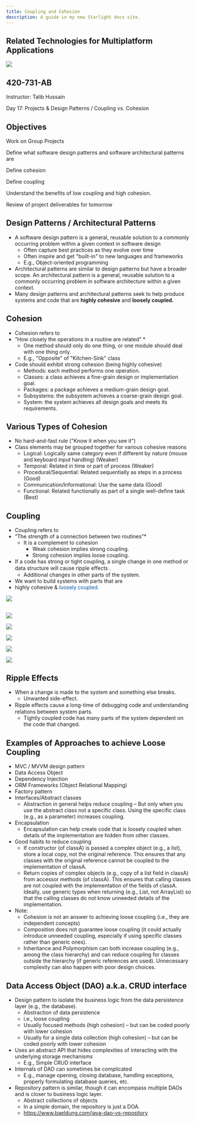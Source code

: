 ```yaml
---
title: Coupling and Cohesion
description: A guide in my new Starlight docs site.
---
```


## Related Technologies for Multiplatform Applications

![](./img/Multiplatform_Day_17_before0.jpg)

## 420-731-AB
Instructor: Talib Hussain

Day 17: Projects & Design Patterns / Coupling vs. Cohesion

## Objectives

Work on Group Projects

Define what software design patterns and software architectural patterns are

Define cohesion

Define coupling

Understand the benefits of low coupling and high cohesion\.

Review of project deliverables for tomorrow

## Design Patterns / Architectural Patterns

* A software design pattern is a general\, reusable solution to a commonly occurring problem within a given context in software design
  * Often capture best practices as they evolve over time
  * Often inspire and get "built\-in" to new languages and frameworks
  * E\.g\.\, Object\-oriented programming
* Architectural patterns are similar to design patterns but have a broader scope\.  An architectural pattern is a general\, reusable solution to a commonly occurring problem in software architecture within a given context\.
* Many design patterns and architectural patterns seek to help produce systems and code that are  __highly cohesive__  and  __loosely coupled\.__

## Cohesion

* Cohesion refers to
* “How closely the operations in a routine are related” \*
  * One method should only do one thing\, or one module should deal with one thing only\.
  * E\.g\.\, "Opposite" of "Kitchen\-Sink" class
* Code should exhibit  <span style="color:##0055A4">strong cohesion </span> \(being highly cohesive\)
  * Methods: each method performs one operation\.
  * Classes: a class achieves a fine\-grain design or implementation goal\.
  * Packages: a package achieves a medium\-grain design goal\.
  * Subsystems: the subsystem achieves a coarse\-grain design goal\.
  * System: the system achieves all design goals and meets its requirements\.

## Various Types of Cohesion

* No hard\-and\-fast rule \("Know it when you see it"\)
* Class elements may be grouped together for various cohesive reasons
  * Logical: Logically same category even if different by nature \(mouse and keyboard input handling\) \(Weaker\)
  * Temporal: Related in time or part of process \(Weaker\)
  * Procedural/Sequential: Related sequentially as steps in a process \(Good\)
  * Communication/Informational: Use the same data \(Good\)
  * Functional: Related functionally as part of a single well\-define task \(Best\)

## Coupling

* Coupling refers to
* “The strength of a connection between two routines”\*
  * It is a complement to cohesion
    * Weak cohesion implies strong coupling\.
    * Strong cohesion implies loose coupling\.
* If a code has strong or tight coupling\, a single change in one method or data structure will cause  <span style="color:##0055A4">ripple eﬀects</span> \.
  * Additional changes in other parts of the  system\.
* We want to build systems with parts that are
* <span style="color:##0055A4">highly cohesive</span>  &  <span style="color:#0055A4">loosely coupled\.</span>

![](./img/Multiplatform_Day_17_before1.png)

## 

![](./img/Multiplatform_Day_17_before2.png)

![](./img/Multiplatform_Day_17_before3.png)

![](./img/Multiplatform_Day_17_before4.png)

![](./img/Multiplatform_Day_17_before5.png)

![](./img/Multiplatform_Day_17_before6.png)

## Ripple Effects

* When a change is made to the system and something else breaks\.
  * Unwanted side\-effect\.
* Ripple eﬀects cause a long\-time of debugging code and understanding relations between system parts\.
  * Tightly coupled code has many parts of the system dependent on the code that changed\.

## Examples of Approaches to achieve Loose Coupling

* MVC / MVVM design pattern
* Data Access Object
* Dependency Injection
* ORM Frameworks \(Object Relational Mapping\)
* Factory pattern
* Interfaces/Abstract classes
  * Abstraction in general helps reduce coupling – But only when you use the abstract class not a specific class\.  Using the specific class \(e\.g\.\, as a parameter\) increases coupling\.
* Encapsulation
  * Encapsulation can help create code that is loosely coupled when details of the implementation are hidden from other classes\.
* Good habits to reduce coupling
  * If constructor \(of classA\) is passed a complex object \(e\.g\.\, a list\)\, store a local copy\, not the original reference\.  This ensures that any classes with the original reference cannot be coupled to the implementation of classA\.
  * Return copies of complex objects \(e\.g\.\, copy of a list field in classA\) from accessor methods \(of classA\)\.  This ensures that calling classes are not coupled with the implementation of the fields of classA\.  Ideally\, use generic types when returning \(e\.g\.\, List\, not ArrayList\) so that the calling classes do not know unneeded details of the implementation\.
* Note:
  * Cohesion is not an answer to achieving loose coupling \(i\.e\.\, they are independent concepts\)
  * Composition does not guarantee loose coupling \(it could actually introduce unneeded coupling\, especially if using specific classes rather than generic ones\)\.
  * Inheritance and Polymorphism can both increase coupling \(e\.g\.\, among the class hierarchy\) and can reduce coupling for classes outside the hierarchy \(if generic references are used\)\.  Unnecessary complexity can also happen with poor design choices\.

## Data Access Object (DAO)  a.k.a. CRUD interface

* Design pattern to isolate the business logic from the data persistence layer \(e\.g\.\, the database\)\.
  * Abstraction of data persistence
  * i\.e\.\, loose coupling
  * Usually focused methods \(high cohesion\) – but can be coded poorly with lower cohesion
  * Usually for a single data collection \(high cohesion\) – but can be coded poorly with lower cohesion
* Uses an abstract API that hides complexities of interacting with the underlying storage mechanisms
  * E\.g\.\, Simple CRUD interface
* Internals of DAO can sometimes be complicated
  * E\.g\.\, manage opening\, closing database\, handling exceptions\, properly formulating database queries\, etc\.
* Repository pattern is similar\, though it can encompass multiple DAOs and is closer to business logic layer\.
  * Abstract collections of objects
  * In a simple domain\, the repository is just a DOA\.
  * [https://www\.baeldung\.com/java\-dao\-vs\-repository](https://www.baeldung.com/java-dao-vs-repository)

